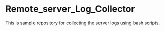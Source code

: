 # Remote_server_Log_Collector
This is sample repository for collecting the server logs using bash scripts.
